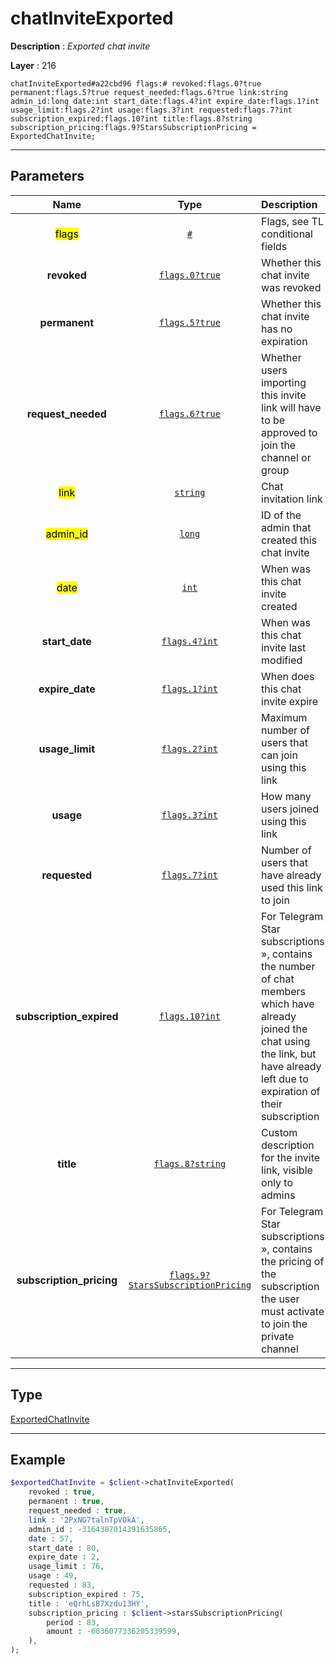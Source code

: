 # chatInviteExported

**Description** : *Exported chat invite*

**Layer** : 216

```tl
chatInviteExported#a22cbd96 flags:# revoked:flags.0?true permanent:flags.5?true request_needed:flags.6?true link:string admin_id:long date:int start_date:flags.4?int expire_date:flags.1?int usage_limit:flags.2?int usage:flags.3?int requested:flags.7?int subscription_expired:flags.10?int title:flags.8?string subscription_pricing:flags.9?StarsSubscriptionPricing = ExportedChatInvite;
```

---

## Parameters

| Name | Type | Description |
| :---: | :---: | :--- |
| <mark>flags</mark> | [`#`](type/#) | Flags, see TL conditional fields |
| **revoked** | [`flags.0?true`](type/true) | Whether this chat invite was revoked |
| **permanent** | [`flags.5?true`](type/true) | Whether this chat invite has no expiration |
| **request_needed** | [`flags.6?true`](type/true) | Whether users importing this invite link will have to be approved to join the channel or group |
| <mark>link</mark> | [`string`](type/string) | Chat invitation link |
| <mark>admin_id</mark> | [`long`](type/long) | ID of the admin that created this chat invite |
| <mark>date</mark> | [`int`](type/int) | When was this chat invite created |
| **start_date** | [`flags.4?int`](type/int) | When was this chat invite last modified |
| **expire_date** | [`flags.1?int`](type/int) | When does this chat invite expire |
| **usage_limit** | [`flags.2?int`](type/int) | Maximum number of users that can join using this link |
| **usage** | [`flags.3?int`](type/int) | How many users joined using this link |
| **requested** | [`flags.7?int`](type/int) | Number of users that have already used this link to join |
| **subscription_expired** | [`flags.10?int`](type/int) | For Telegram Star subscriptions », contains the number of chat members which have already joined the chat using the link, but have already left due to expiration of their subscription |
| **title** | [`flags.8?string`](type/string) | Custom description for the invite link, visible only to admins |
| **subscription_pricing** | [`flags.9?StarsSubscriptionPricing`](type/StarsSubscriptionPricing) | For Telegram Star subscriptions », contains the pricing of the subscription the user must activate to join the private channel |

---

## Type

[ExportedChatInvite](type/ExportedChatInvite)

---

## Example

```php
$exportedChatInvite = $client->chatInviteExported(
	revoked : true,
	permanent : true,
	request_needed : true,
	link : '2PxNG7talnTpVOkA',
	admin_id : -3164387014391635865,
	date : 57,
	start_date : 80,
	expire_date : 2,
	usage_limit : 76,
	usage : 49,
	requested : 83,
	subscription_expired : 75,
	title : 'eQrhLsB7Xzdu13HY',
	subscription_pricing : $client->starsSubscriptionPricing(
		period : 83,
		amount : -6036077336205339599,
	),
);
```
